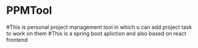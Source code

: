 # PPMTool
#This is personal project management tool in which u can add project task to work on them
#This is a spring boot apliction and also based on react frontend
